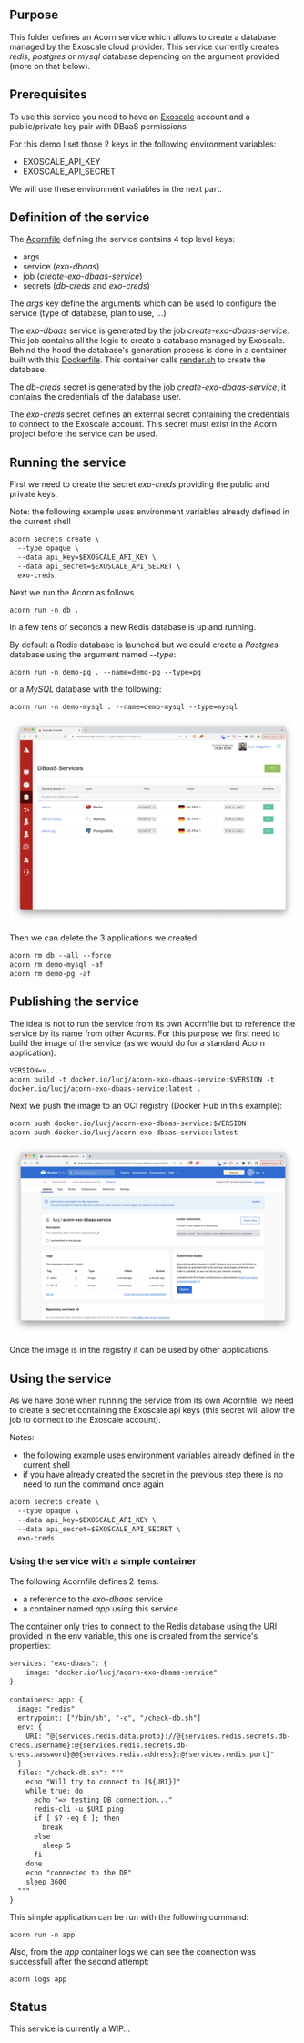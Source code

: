 ## Purpose

This folder defines an Acorn service which allows to create a database managed by the Exoscale cloud provider. This service currently creates *redis*, *postgres* or *mysql* database depending on the argument provided (more on that below).

## Prerequisites

To use this service you need to have an [Exoscale](https://exoscale.com) account and a public/private key pair with DBaaS permissions

For this demo I set those 2 keys in the following environment variables:

- EXOSCALE_API_KEY
- EXOSCALE_API_SECRET

We will use these environment variables in the next part.

## Definition of the service

The [Acornfile](./service/Acornfile) defining the service contains 4 top level keys:
- args
- service (*exo-dbaas*)
- job (*create-exo-dbaas-service*)
- secrets (*db-creds* and *exo-creds*)

The *args* key define the arguments which can be used to configure the service (type of database, plan to use, ...)

The *exo-dbaas* service is generated by the job *create-exo-dbaas-service*. This job contains all the logic to create a database managed by Exoscale. Behind the hood the database's generation process is done in a container built with this [Dockerfile](./service/Dockerfile). This container calls [render.sh](./service/render.sh) to create the database.

The *db-creds* secret is generated by the job *create-exo-dbaas-service*, it contains the credentials of the database user.

The *exo-creds* secret defines an external secret containing the credentials to connect to the Exoscale account. This secret must exist in the Acorn project before the service can be used.

## Running the service

First we need to create the secret *exo-creds* providing the public and private keys.

Note: the following example uses environment variables already defined in the current shell 

```
acorn secrets create \
  --type opaque \
  --data api_key=$EXOSCALE_API_KEY \
  --data api_secret=$EXOSCALE_API_SECRET \
  exo-creds
```

Next we run the Acorn as follows

```
acorn run -n db .
```

In a few tens of seconds a new Redis database is up and running.

By default a Redis database is launched but we could create a *Postgres* database using the argument named *--type*:

```
acorn run -n demo-pg . --name=demo-pg --type=pg
```

or a *MySQL* database with the following:

```
acorn run -n demo-mysql . --name=demo-mysql --type=mysql
```

![Exoscale managed databases](./images/dbs.png)

Then we can delete the 3 applications we created

```
acorn rm db --all --force
acorn rm demo-mysql -af
acorn rm demo-pg -af
```

## Publishing the service

The idea is not to run the service from its own Acornfile but to reference the service by its name from other Acorns. For this purpose we first need to build the image of the service (as we would do for a standard Acorn application):

```
VERSION=v...
acorn build -t docker.io/lucj/acorn-exo-dbaas-service:$VERSION -t docker.io/lucj/acorn-exo-dbaas-service:latest .
```

Next we push the image to an OCI registry (Docker Hub in this example):

```
acorn push docker.io/lucj/acorn-exo-dbaas-service:$VERSION
acorn push docker.io/lucj/acorn-exo-dbaas-service:latest
```

![Acorn image available in the Docker Hub](./images/dockerhub.png)

Once the image is in the registry it can be used by other applications.

## Using the service

As we have done when running the service from its own Acornfile, we need to create a secret containing the Exoscale api keys (this secret will allow the job to connect to the Exoscale account).

Notes:
- the following example uses environment variables already defined in the current shell 
- if you have already created the secret in the previous step there is no need to run the command once again

```
acorn secrets create \
  --type opaque \
  --data api_key=$EXOSCALE_API_KEY \
  --data api_secret=$EXOSCALE_API_SECRET \
  exo-creds
```

### Using the service with a simple container

The following Acornfile defines 2 items:
- a reference to the *exo-dbaas* service
- a container named *app* using this service

The container only tries to connect to the Redis database using the URI provided in the env variable, this one is created from the service's properties: 

```
services: "exo-dbaas": {
    image: "docker.io/lucj/acorn-exo-dbaas-service"
}

containers: app: {
  image: "redis"
  entrypoint: ["/bin/sh", "-c", "/check-db.sh"]
  env: {
    URI: "@{services.redis.data.proto}://@{services.redis.secrets.db-creds.username}:@{services.redis.secrets.db-creds.password}@@{services.redis.address}:@{services.redis.port}"
  }
  files: "/check-db.sh": """
    echo "Will try to connect to [${URI}]"
    while true; do
      echo "=> testing DB connection..."
      redis-cli -u $URI ping
      if [ $? -eq 0 ]; then
        break
      else
        sleep 5
      fi
    done
    echo "connected to the DB"
    sleep 3600
  """
}
```

This simple application can be run with the following command:

```
acorn run -n app
```

Also, from the *app* container logs we can see the connection was successfull after the second attempt:

```
acorn logs app
```

## Status

This service is currently a WIP...
